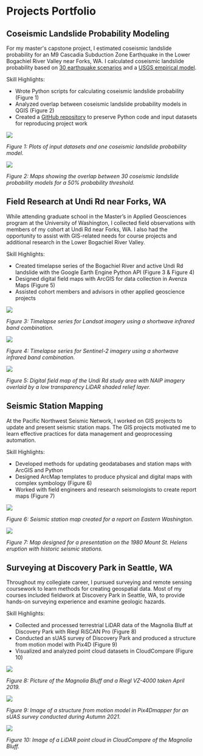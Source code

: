 # Projects Portfolio

## Coseismic Landslide Probability Modeling
For my master's capstone project, I estimated coseismic landslide probability for an M9 Cascadia Subduction Zone Earthquake in the Lower Bogachiel River Valley near Forks, WA. I calculated coseismic landslide probability based on [30 earthquake scenarios](https://pubs.geoscienceworld.org/ssa/bssa/article-abstract/108/5A/2347/544772/Broadband-Synthetic-Seismograms-for-Magnitude-9?redirectedFrom=fulltext) and a [USGS empirical model](https://agupubs.onlinelibrary.wiley.com/doi/full/10.1029/2017JF004494). 

Skill Highlights:

- Wrote Python scripts for calculating coseismic landslide probability (Figure 1)
- Analyzed overlap between coseismic landslide probability models in QGIS (Figure 2)
- Created a [GitHub repository](https://github.com/brekc/Coseismic-Landslide-Probability-for-an-M9-CSZ-Earthquake-in-the-Lower-Bogachiel-River-Valley-WA) to preserve Python code and input datasets for reproducing project work 

![](/images/cls_prob_model.png)

*Figure 1: Plots of input datasets and one coseismic landslide probability model.*

![](/images/cls_prob_overlap.png)

*Figure 2: Maps showing the overlap between 30 coseismic landslide probability models for a 50% probability threshold.*

## Field Research at Undi Rd near Forks, WA
While attending graduate school in the Master’s in Applied Geosciences program at the University of Washington, I collected field observations with members of my cohort at Undi Rd near Forks, WA. I also had the opportunity to assist with GIS-related needs for course projects and additional research in the Lower Bogachiel River Valley.           

Skill Highlights:

- Created timelapse series of the Bogachiel River and active Undi Rd landslide with the Google Earth Engine Python API (Figure 3 & Figure 4)
- Designed digital field maps with ArcGIS for data collection in Avenza Maps (Figure 5)
- Assisted cohort members and advisors in other applied geoscience projects

![](/images/landsat_ts_754.gif)

*Figure 3: Timelapse series for Landsat imagery using a shortwave infrared band combination.*

![](/images/sentinel2_ts_128a4.gif)

*Figure 4: Timelapse series for Sentinel-2 imagery using a shortwave infrared band combination.*

![](/images/undi_rd_fieldmap.png)

*Figure 5: Digital field map of the Undi Rd study area with NAIP imagery overlaid by a low transparency LiDAR shaded relief layer.*

## Seismic Station Mapping
At the Pacific Northwest Seismic Network, I worked on GIS projects to update and present seismic station maps. The GIS projects motivated me to learn effective practices for data management and geoprocessing automation.     

Skill Highlights:

- Developed methods for updating geodatabases and station maps with ArcGIS and Python
- Designed ArcMap templates to produce physical and digital maps with complex symbology (Figure 6)
- Worked with field engineers and research seismologists to create report maps (Figure 7)
  
![](/images/ewa_report_map.png)

*Figure 6: Seismic station map created for a report on Eastern Washington.*

![](/images/msh_color_stnmap.png)

*Figure 7: Map designed for a presentation on the 1980 Mount St. Helens eruption with historic seismic stations.*

## Surveying at Discovery Park in Seattle, WA
Throughout my collegiate career, I pursued surveying and remote sensing coursework to learn methods for creating geospatial data. Most of my courses included fieldwork at Discovery Park in Seattle, WA, to provide hands-on surveying experience and examine geologic hazards.

Skill Highlights:

- Collected and processed terrestrial LiDAR data of the Magnolia Bluff at Discovery Park with Riegl RiSCAN Pro (Figure 8)
- Conducted an sUAS survey of Discovery Park and produced a structure from motion model with Pix4D (Figure 9)
- Visualized and analyzed point cloud datasets in CloudCompare (Figure 10)

![](/images/tls_2019.png)

*Figure 8: Picture of the Magnolia Bluff and a Riegl VZ-4000 taken April 2019.*

![](/images/pix4dmapper_sfm.png)

*Figure 9: Image of a structure from motion model in Pix4Dmapper for an sUAS survey conducted during Autumn 2021.*

![](/images/magnoliabluff_tls_2019.png)

*Figure 10: Image of a LiDAR point cloud in CloudCompare of the Magnolia Bluff.*
